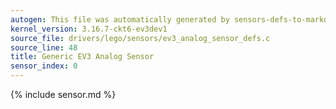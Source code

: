 ```yaml
---
autogen: This file was automatically generated by sensors-defs-to-markdown.py
kernel_version: 3.16.7-ckt6-ev3dev1
source_file: drivers/lego/sensors/ev3_analog_sensor_defs.c
source_line: 48
title: Generic EV3 Analog Sensor
sensor_index: 0
---
```


{% include sensor.md %}
